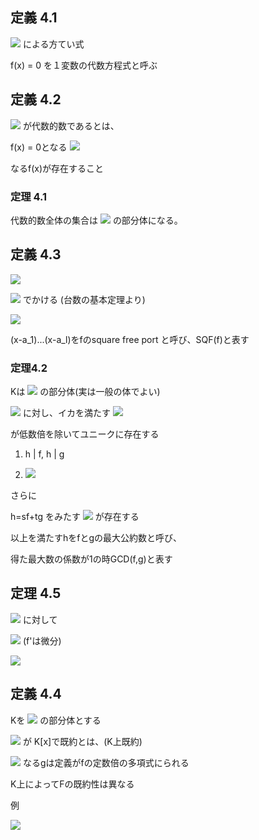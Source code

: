 ## 定義 4.1

<img src="https://latex.codecogs.com/gif.latex?%5Cdpi%7B120%7D%20f%28x%29%5Cin%20%5CBbb%20Q%5Bx%5D"> による方てい式

f(x) = 0 を１変数の代数方程式と呼ぶ

## 定義 4.2

<img src="https://latex.codecogs.com/gif.latex?%5Cdpi%7B120%7D%20a%5Cin%20%5CBbb%20C"> が代数的数であるとは、

f(x) = 0となる <img src="https://latex.codecogs.com/gif.latex?%5Cdpi%7B120%7D%20f%28x%29%5Cin%20%5CBbb%20Q%5Bx%5D">

なるf(x)が存在すること

### 定理 4.1

代数的数全体の集合は <img src="https://latex.codecogs.com/gif.latex?%5Cdpi%7B120%7D%20%5CBbb%20C"> の部分体になる。

## 定義 4.3

<img src="https://latex.codecogs.com/gif.latex?%5Cdpi%7B120%7D%20f%28x%29%20%3D%20%5CBbb%20C%5Bx%5D">

<img src="https://latex.codecogs.com/gif.latex?%5Cdpi%7B120%7D%20f%28x%29%20%3D%20c%28x-a_1%29%5E%7Bn_1%7D...%28x-a_l%29%5E%7Bn_l%7D"> でかける (台数の基本定理より)

<img src="https://latex.codecogs.com/gif.latex?%5Cdpi%7B120%7D%20c_1a_1....%20%5Cin%20%5CBbb%20C">

(x-a_1)...(x-a_l)をfのsquare free port と呼び、SQF(f)と表す

### 定理4.2

Kは <img src="https://latex.codecogs.com/gif.latex?%5Cdpi%7B120%7D%20%5CBbb%20C"> の部分体(実は一般の体でよい)

<img src="https://latex.codecogs.com/gif.latex?%5Cdpi%7B120%7D%20f%2Cg%5Cin%20K%5Bx%5D"> に対し、イカを満たす <img src="https://latex.codecogs.com/gif.latex?%5Cdpi%7B120%7D%20k%5Cin%20K%5Bx%5D">

が低数倍を除いてユニークに存在する

1. h | f, h | g

2. <img src="https://latex.codecogs.com/gif.latex?%5Cdpi%7B120%7D%20%5E%5Cforall%20p%20%5Cin%20K%5Bx%5D%2C%20%7E%20p%7Ck%2Cp%7Cg">

さらに

h=sf+tg  をみたす <img src="https://latex.codecogs.com/gif.latex?%5Cdpi%7B120%7D%20s%2Ct%5Cin%20K%5Bx%5D"> が存在する

以上を満たすhをfとgの最大公約数と呼び、

得た最大数の係数が1の時GCD(f,g)と表す

## 定理 4.5

<img src="https://latex.codecogs.com/gif.latex?%5Cdpi%7B120%7D%20f%3Da_nx%5En%20+%20...%20+%20a_0x%5E0%5Cin%20%5CBbb%20C%5Bx%5D"> に対して

<img src="https://latex.codecogs.com/gif.latex?%5Cdpi%7B120%7D%20SQF%28f%29%20%3D%20%5Cfrac%7Bf%7D%7Ba_nGCD%28f%2C%20f%27%29%7D"> (f'は微分)

<img src="https://latex.codecogs.com/gif.latex?%5Cdpi%7B120%7D%20f%27%20%3D%20na_nx%5E%7Bn-1%7D%20+%20...%20+%20a_1">

## 定義 4.4

Kを <img src="https://latex.codecogs.com/gif.latex?%5Cdpi%7B120%7D%20%5CBbb%20C"> の部分体とする

<img src="https://latex.codecogs.com/gif.latex?%5Cdpi%7B120%7D%20f%28x%29%5Cin%20K%5Bx%5D"> が K[x]で既約とは、(K上既約)

<img src="https://latex.codecogs.com/gif.latex?%5Cdpi%7B120%7D%20g%20%7C%20f%2C%20%7E%7E%20g%5Cin%20K%5Bx%5D"> なるgは定義がfの定数倍の多項式にられる

K上によってFの既約性は異なる

例

<img src="https://latex.codecogs.com/gif.latex?%5Cdpi%7B120%7D%20f%28x%29%20%3D%20x%5E4%20+%201%20%5Cin%20%5CBbb%20Q%20%5Csubseteq%20%5CBbb%20R%5Bx%5D%20%5Csubseteq%20%5CBbb%20C%5Bx%5D">
